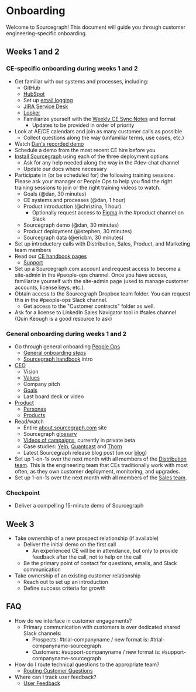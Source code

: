 # Onboarding

Welcome to Sourcegraph! This document will guide you through customer engineering-specific onboarding.

## Weeks 1 and 2

### CE-specific onboarding during weeks 1 and 2

- Get familiar with our systems and processes, including:
  - GitHub
  - [HubSpot](https://app.hubspot.com/contacts/2762526/deals/board/view/all/)
  - Set up [email logging](https://about.sourcegraph.com/handbook/sales/records)
  - [JIRA Service Desk](https://sourcegraph.atlassian.net/jira/servicedesk/projects/SG/queues/custom/1)
  - [Looker](https://sourcegraph.looker.com/dashboards/94?Unique%20Server%20ID=&Site%20ID=&filter_config=%7B%22Unique%20Server%20ID%22:%5B%7B%22type%22:%22%3D%22,%22values%22:%5B%7B%22constant%22:%22%22%7D,%7B%7D%5D,%22id%22:2%7D%5D,%22Site%20ID%22:%5B%7B%22type%22:%22%3D%22,%22values%22:%5B%7B%22constant%22:%22%22%7D,%7B%7D%5D,%22id%22:3%7D%5D%7D)
  - Familiarize yourself with the [Weekly CE Sync Notes](https://docs.google.com/document/d/1c40u7Bh2vPIAHcz8qS_qLOt310MfjrGeHN5-W45nh4U/edit) and format 
    - Updates to be provided in order of priority 
- Look at AE/CE calendars and join as many customer calls as possible 
  - Collect questions along the way (unfamiliar terms, use cases, etc.)
- Watch [Dan's recorded demo](https://drive.google.com/file/d/1VUZ0rnZQpNgjtGDI0tMC-h-OtL0Czz8H/view?usp=sharing) 
- Schedule a demo from the most recent CE hire before you
- [Install Sourcegraph](https://docs.sourcegraph.com/admin/install/) using each of the three deployment options
  - Ask for any help needed along the way in the #dev-chat channel
  - Update our docs where necessary
- Participate in (or be scheduled for) the following training sessions. Please ask your manager or People Ops to help you find the right training sessions to join or the right training videos to watch.
  - Goals (@dan, 30 minutes)
  - CE systems and processes (@dan, 1 hour)
  - Product introduction (@christina, 1 hour)
    - Optionally request access to [Figma](https://www.figma.com/) in the #product channel on Slack
  - Sourcegraph demo (@dan, 30 minutes)
  - Product deployment (@stephen, 30 minutes)
  - Sourcegraph data (@ericbm, 30 minutes)
- Set up introductory calls with Distribution, Sales, Product, and Marketing team members
- Read our [CE handbook pages](index.md)
  - [Support](support.md)
- Set up a Sourcegraph.com account and request access to become a site-admin in the #people-ops channel. Once you have access, familiarize yourself with the site-admin page (used to manage customer accounts, license keys, etc.).
- Obtain access to the Sourcegraph Dropbox team folder. You can request this in the #people-ops Slack channel.
  - Get access to the "Customer contracts" folder as well.
- Ask for a license to LinkedIn Sales Navigator tool in #sales channel (Quin Keough is a good resource to ask)

### General onboarding during weeks 1 and 2

- Go through general onboarding [People Ops](../people-ops/index.md)
  - [General onboarding steps](../people-ops/onboarding/index.md#for-all-new-teammates)
  - [Sourcegraph handbook](../index.md) intro
- [CEO](../ceo/index.md)
  - Vision
  - [Values](../../company/values.md)
  - Company pitch
  - [Goals](../../company/goals/index.md)
  - Last board deck or video
- [Product](../product/index.md)
  - [Personas](../product/personas.md)
  - [Products](https://about.sourcegraph.com/product)
- Read/watch
  - Entire [about.sourcegraph.com](https://about.sourcegraph.com) site
  - Sourcegraph [glossary](https://sourcegraph.com/github.com/sourcegraph/sourcegraph/-/blob/enterprise/docs/glossary.md)
  - [Videos of campaigns](https://about.sourcegraph.com/product/code-change-management), currently in private beta
  - Case studies: [Yelp](https://engineeringblog.yelp.com/2019/11/winning-the-hackathon-with-sourcegraph.html), [Quantcast](https://about.sourcegraph.com/case-studies/quantcast/) and [Thorn](https://about.sourcegraph.com/case-studies/we-are-thorn/)
  - Latest Sourcegraph release blog post (on our [blog](https://about.sourcegraph.com/blog))
- Set up 1-on-1s over the next month with all members of the [Distribution team](../engineering/distribution/index.md). This is the engineering team that CEs traditionally work with most often, as they own customer deployment, monitoring, and upgrades.
- Set up 1-on-1s over the next month with all members of the [Sales team](../sales/index.md).

### Checkpoint

- Deliver a compelling 15-minute demo of Sourcegraph

## Week 3

- Take ownership of a new prospect relationship (if available)
  - Deliver the initial demo on the first call
    - An experienced CE will be in attendance, but only to provide feedback after the call, not to help on the call
  - Be the primary point of contact for questions, emails, and Slack communication
- Take ownership of an existing customer relationship
  - Reach out to set up an introduction
  - Define success criteria for growth
  
## FAQ

- How do we interface in customer engagements?
  - Primary communication with customers is over dedicated shared Slack channels:
    - Prospects: #trial-companyname / new format is: #trial-companyname-sourcegraph
    - Customers: #support-companyname / new format is: #support-companyname-sourcegraph
- How do I route technical questions to the appropriate team?
  - [Routing Customer Questions](https://about.sourcegraph.com/handbook/ce/routing_questions)
- Where can I track user feedback?
  - [User Feedback](https://about.sourcegraph.com/handbook/product/user_feedback)
